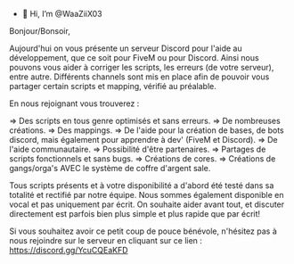 - 👋 Hi, I’m @WaaZiiX03

Bonjour/Bonsoir,

Aujourd'hui on vous présente un serveur Discord pour l'aide au développement, que ce soit pour FiveM ou pour Discord. Ainsi nous pouvons vous aider à corriger les scripts, les erreurs (de votre serveur), entre autre. Différents channels sont mis en place afin de pouvoir vous partager certain scripts et mapping, vérifié au préalable.

En nous rejoignant vous trouverez :

 => Des scripts en tous genre optimisés et sans erreurs.
 => De nombreuses créations.
 => Des mappings.
 => De l'aide pour la création de bases, de bots discord, mais également pour apprendre à dev' (FiveM et Discord).
 => De l'aide communautaire.
 => Possibilité d'être partenaires.
 => Partages de scripts fonctionnels et sans bugs.
 => Créations de cores.
 => Créations de gangs/orga's AVEC le système de coffre d'argent sale.
 

Tous scripts présents et à votre disponibilité a d'abord été testé dans sa totalité et rectifié par notre équipe.
Nous sommes également disponible en vocal et pas uniquement par écrit. On souhaite aider avant tout, et discuter directement est parfois bien plus simple et plus rapide que par écrit! 

Si vous souhaitez avoir ce petit coup de pouce bénévole, n'hésitez pas à nous rejoindre sur le serveur en cliquant sur ce lien : https://discord.gg/YcuCQEaKFD
